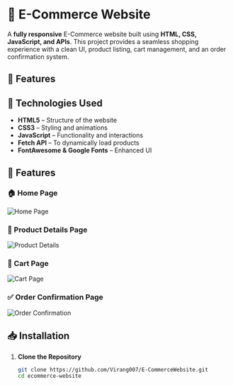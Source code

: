 # 🛒 E-Commerce Website  

A **fully responsive** E-Commerce website built using **HTML, CSS, JavaScript, and APIs**. This project provides a seamless shopping experience with a clean UI, product listing, cart management, and an order confirmation system.  

## 📌 Features  
## 🚀 Technologies Used  

- **HTML5** – Structure of the website  
- **CSS3** – Styling and animations  
- **JavaScript** – Functionality and interactions  
- **Fetch API** – To dynamically load products  
- **FontAwesome & Google Fonts** – Enhanced UI  

## 📌 Features 

### 🏠 Home Page  
![Home Page](https://github.com/user-attachments/assets/75ed97b8-bf31-49bb-9576-40d661d5a813)  

### 📖 Product Details Page  
![Product Details](https://github.com/user-attachments/assets/6ea79a39-057b-40e3-a163-267a198f8401)  

### 🛒 Cart Page  
![Cart Page](https://github.com/user-attachments/assets/7aa5a0d9-6c26-4971-83cf-41826f67e5ea)  

### ✅ Order Confirmation Page  
![Order Confirmation](https://github.com/user-attachments/assets/8ddb1069-cdb7-46af-aa0e-8204dea53b8b)  

## 📥 Installation  

1. **Clone the Repository**  
   ```bash
   git clone https://github.com/Virang007/E-CommerceWebsite.git
   cd ecommerce-website
